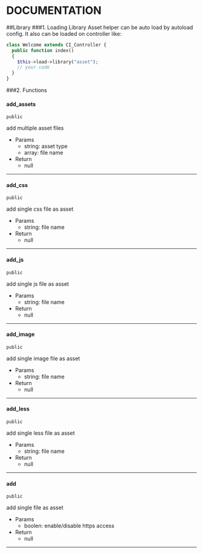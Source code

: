 DOCUMENTATION
=========================

##Library
###1. Loading Library
Asset helper can be auto load by autoload config. It also can be loaded on controller like: 
```php
class Welcome extends CI_Controller {
  public function index()
  {
    $this->load->library("asset");
    // your code
  }
}
```

###2. Functions

#### add_assets
`public`

add multiple asset files

 - Params
	 - string: asset type
	 - array: file name
 - Return
	 - null

---

#### add_css
`public`

add single css file as asset

 - Params
	 - string: file name
 - Return
	 - null

---

#### add_js
`public`

add single js file as asset

 - Params
	 - string: file name
 - Return
	 - null

---

#### add_image
`public`

add single image file as asset

 - Params
	 - string: file name
 - Return
	 - null

---

#### add_less
`public`

add single less file as asset

 - Params
	 - string: file name
 - Return
	 - null

---

#### add
`public`

add single file as asset

 - Params
	 - boolen: enable/disable https access
 - Return
	 - null

---